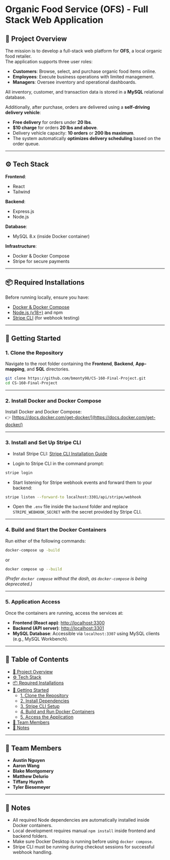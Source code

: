 # Organic Food Service (OFS) - Full Stack Web Application

## 📜 Project Overview

The mission is to develop a full-stack web platform for **OFS**, a local organic food retailer.  
The application supports three user roles:

- **Customers**: Browse, select, and purchase organic food items online.
- **Employees**: Execute business operations with limited management.
- **Managers**: Oversee inventory and operational dashboards.

All inventory, customer, and transaction data is stored in a **MySQL** relational database.

Additionally, after purchase, orders are delivered using a **self-driving delivery vehicle**:

- **Free delivery** for orders under **20 lbs**.
- **$10 charge** for orders **20 lbs and above**.
- Delivery vehicle capacity: **10 orders** or **200 lbs maximum**.
- The system automatically **optimizes delivery scheduling** based on the order queue.

---

## ⚙️ Tech Stack

**Frontend**:

- React
- Tailwind

**Backend**:

- Express.js
- Node.js

**Database**:

- MySQL 8.x (inside Docker container)

**Infrastructure**:

- Docker & Docker Compose
- Stripe for secure payments

---

## 📦 Required Installations

Before running locally, ensure you have:

- [Docker & Docker Compose](https://docs.docker.com/get-docker/)
- [Node.js (v18+)](https://nodejs.org/en/download/) and npm
- [Stripe CLI](https://docs.stripe.com/stripe-cli) (for webhook testing)

---

## 🚀 Getting Started

### 1. Clone the Repository

Navigate to the root folder containing the **Frontend**, **Backend**, **App-mapping**, and **SQL** directories.

```bash
git clone https://github.com/bmonty98/CS-160-Final-Project.git
cd CS-160-Final-Project
```

---

### 2. Install Docker and Docker Compose

Install Docker and Docker Compose:  
👉 [https://docs.docker.com/get-docker/](https://docs.docker.com/get-docker/)

---

### 3. Install and Set Up Stripe CLI

- Install Stripe CLI: [Stripe CLI Installation Guide](https://docs.stripe.com/stripe-cli)

- Login to Stripe CLI in the command prompt:

```bash
stripe login
```

- Start listening for Stripe webhook events and forward them to your backend:

```bash
stripe listen --forward-to localhost:3301/api/stripe/webhook
```

- Open the `.env` file inside the `backend` folder and replace `STRIPE_WEBHOOK_SECRET` with the secret provided by Stripe CLI.

---

### 4. Build and Start the Docker Containers

Run either of the following commands:

```bash
docker-compose up -build
```

or

```bash
docker compose up --build
```

_(Prefer `docker compose` without the dash, as `docker-compose` is being deprecated.)_

---

### 5. Application Access

Once the containers are running, access the services at:

- **Frontend (React app)**: [http://localhost:3300](http://localhost:3300)
- **Backend (API server)**: [http://localhost:3301](http://localhost:3301)
- **MySQL Database**: Accessible via `localhost:3307` using MySQL clients (e.g., MySQL Workbench).

---

## 📑 Table of Contents

- [📜 Project Overview](#-project-overview)
- [⚙️ Tech Stack](#️-tech-stack)
- [📦 Required Installations](#-required-installations)
- [🚀 Getting Started](#-getting-started)
  - [1. Clone the Repository](#1-clone-the-repository)
  - [2. Install Dependencies](#2-install-dependencies)
  - [3. Stripe CLI Setup](#3-stripe-cli-setup)
  - [4. Build and Run Docker Containers](#4-build-and-run-docker-containers)
  - [5. Access the Application](#5-access-the-application)
- [👥 Team Members](#-team-members)
- [📝 Notes](#-notes)

---

## 👥 Team Members

- **Austin Nguyen**
- **Aaron Wang**
- **Blake Montgomery**
- **Matthew Delurio**
- **Tiffany Huynh**
- **Tyler Biesemeyer**

---

## 📝 Notes

- All required Node dependencies are automatically installed inside Docker containers.
- Local development requires manual `npm install` inside frontend and backend folders.
- Make sure Docker Desktop is running before using `docker compose`.
- Stripe CLI must be running during checkout sessions for successful webhook handling.
